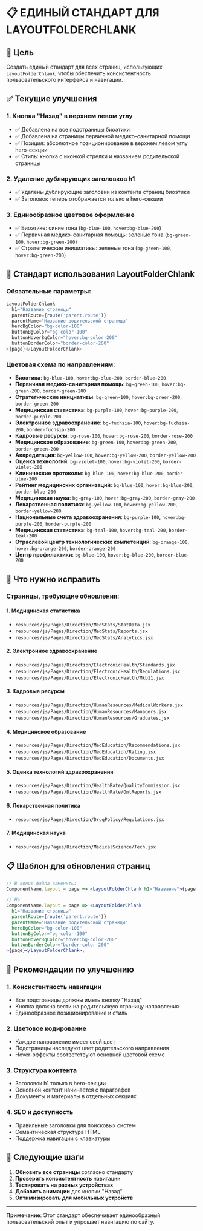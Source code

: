 # 📋 ЕДИНЫЙ СТАНДАРТ ДЛЯ LAYOUTFOLDERCHLANK

## 🎯 Цель
Создать единый стандарт для всех страниц, использующих `LayoutFolderChlank`, чтобы обеспечить консистентность пользовательского интерфейса и навигации.

## ✅ Текущие улучшения

### 1. **Кнопка "Назад" в верхнем левом углу**
- ✅ Добавлена на все подстраницы биоэтики
- ✅ Добавлена на страницы первичной медико-санитарной помощи
- ✅ Позиция: абсолютное позиционирование в верхнем левом углу hero-секции
- ✅ Стиль: кнопка с иконкой стрелки и названием родительской страницы

### 2. **Удаление дублирующих заголовков h1**
- ✅ Удалены дублирующие заголовки из контента страниц биоэтики
- ✅ Заголовок теперь отображается только в hero-секции

### 3. **Единообразное цветовое оформление**
- ✅ Биоэтике: синие тона (`bg-blue-100`, `hover:bg-blue-200`)
- ✅ Первичная медико-санитарная помощь: зеленые тона (`bg-green-100`, `hover:bg-green-200`)
- ✅ Стратегические инициативы: зеленые тона (`bg-green-100`, `hover:bg-green-200`)

## 📝 Стандарт использования LayoutFolderChlank

### Обязательные параметры:
```jsx
LayoutFolderChlank 
  h1="Название страницы"
  parentRoute={route('parent.route')}
  parentName="Название родительской страницы"
  heroBgColor="bg-color-100"
  buttonBgColor="bg-color-100"
  buttonHoverBgColor="hover:bg-color-200"
  buttonBorderColor="border-color-200"
>{page}</LayoutFolderChlank>
```

### Цветовая схема по направлениям:
- **Биоэтика**: `bg-blue-100`, `hover:bg-blue-200`, `border-blue-200`
- **Первичная медико-санитарная помощь**: `bg-green-100`, `hover:bg-green-200`, `border-green-200`
- **Стратегические инициативы**: `bg-green-100`, `hover:bg-green-200`, `border-green-200`
- **Медицинская статистика**: `bg-purple-100`, `hover:bg-purple-200`, `border-purple-200`
- **Электронное здравоохранение**: `bg-fuchsia-100`, `hover:bg-fuchsia-200`, `border-fuchsia-200`
- **Кадровые ресурсы**: `bg-rose-100`, `hover:bg-rose-200`, `border-rose-200`
- **Медицинское образование**: `bg-green-100`, `hover:bg-green-200`, `border-green-200`
- **Аккредитация**: `bg-yellow-100`, `hover:bg-yellow-200`, `border-yellow-200`
- **Оценка технологий**: `bg-violet-100`, `hover:bg-violet-200`, `border-violet-200`
- **Клинические протоколы**: `bg-blue-100`, `hover:bg-blue-200`, `border-blue-200`
- **Рейтинг медицинских организаций**: `bg-blue-100`, `hover:bg-blue-200`, `border-blue-200`
- **Медицинская наука**: `bg-gray-100`, `hover:bg-gray-200`, `border-gray-200`
- **Лекарственная политика**: `bg-yellow-100`, `hover:bg-yellow-200`, `border-yellow-200`
- **Национальные счета здравоохранения**: `bg-purple-100`, `hover:bg-purple-200`, `border-purple-200`
- **Медицинская статистика**: `bg-teal-100`, `hover:bg-teal-200`, `border-teal-200`
- **Отраслевой центр технологических компетенций**: `bg-orange-100`, `hover:bg-orange-200`, `border-orange-200`
- **Центр профилактики**: `bg-blue-100`, `hover:bg-blue-200`, `border-blue-200`

## 🔧 Что нужно исправить

### Страницы, требующие обновления:

#### 1. Медицинская статистика
- `resources/js/Pages/Direction/MedStats/StatData.jsx`
- `resources/js/Pages/Direction/MedStats/Reports.jsx`
- `resources/js/Pages/Direction/MedStats/Analytics.jsx`

#### 2. Электронное здравоохранение
- `resources/js/Pages/Direction/ElectronicHealth/Standards.jsx`
- `resources/js/Pages/Direction/ElectronicHealth/Regulations.jsx`
- `resources/js/Pages/Direction/ElectronicHealth/Mkb11.jsx`

#### 3. Кадровые ресурсы
- `resources/js/Pages/Direction/HumanResources/MedicalWorkers.jsx`
- `resources/js/Pages/Direction/HumanResources/Managers.jsx`
- `resources/js/Pages/Direction/HumanResources/Graduates.jsx`

#### 4. Медицинское образование
- `resources/js/Pages/Direction/MedEducation/Recommendations.jsx`
- `resources/js/Pages/Direction/MedEducation/Rating.jsx`
- `resources/js/Pages/Direction/MedEducation/Documents.jsx`

#### 5. Оценка технологий здравоохранения
- `resources/js/Pages/Direction/HealthRate/QualityCommission.jsx`
- `resources/js/Pages/Direction/HealthRate/OmtReports.jsx`

#### 6. Лекарственная политика
- `resources/js/Pages/Direction/DrugPolicy/Regulations.jsx`

#### 7. Медицинская наука
- `resources/js/Pages/Direction/MedicalScience/Tech.jsx`

## 📋 Шаблон для обновления страниц

```jsx
// В конце файла заменить:
ComponentName.layout = page => <LayoutFolderChlank h1="Название">{page}</LayoutFolderChlank>;

// На:
ComponentName.layout = page => <LayoutFolderChlank 
  h1="Название страницы"
  parentRoute={route('parent.route')}
  parentName="Название родительской страницы"
  heroBgColor="bg-color-100"
  buttonBgColor="bg-color-100"
  buttonHoverBgColor="hover:bg-color-200"
  buttonBorderColor="border-color-200"
>{page}</LayoutFolderChlank>;
```

## 🎨 Рекомендации по улучшению

### 1. **Консистентность навигации**
- Все подстраницы должны иметь кнопку "Назад"
- Кнопка должна вести на родительскую страницу направления
- Единообразное позиционирование и стиль

### 2. **Цветовое кодирование**
- Каждое направление имеет свой цвет
- Подстраницы наследуют цвет родительского направления
- Hover-эффекты соответствуют основной цветовой схеме

### 3. **Структура контента**
- Заголовок h1 только в hero-секции
- Основной контент начинается с параграфов
- Документы и материалы в отдельных секциях

### 4. **SEO и доступность**
- Правильные заголовки для поисковых систем
- Семантическая структура HTML
- Поддержка навигации с клавиатуры

## 🚀 Следующие шаги

1. **Обновить все страницы** согласно стандарту
2. **Проверить консистентность** навигации
3. **Тестировать на разных устройствах**
4. **Добавить анимации** для кнопки "Назад"
5. **Оптимизировать для мобильных устройств**

---

**Примечание**: Этот стандарт обеспечивает единообразный пользовательский опыт и упрощает навигацию по сайту.
